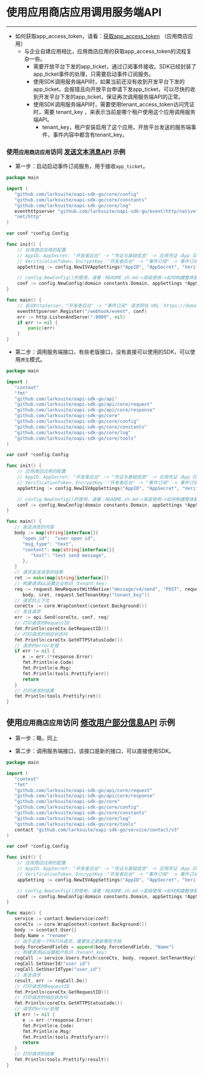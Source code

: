 # 使用应用商店应用调用服务端API

---

- 如何获取app_access_token，请看：[获取app_access_token](https://open.feishu.cn/document/ukTMukTMukTM/uEjNz4SM2MjLxYzM) （应用商店应用）
    - 与企业自建应用相比，应用商店应用的获取app_access_token的流程复杂一些。
        - 需要开放平台下发的app_ticket，通过订阅事件接收。SDK已经封装了app_ticket事件的处理，只需要启动事件订阅服务。
        - 使用SDK调用服务端API时，如果当前还没有收到开发平台下发的app_ticket，会报错且向开放平台申请下发app_ticket，可以尽快的收到开发平台下发的app_ticket，保证再次调用服务端API的正常。
        - 使用SDK调用服务端API时，需要使用tenant_access_token访问凭证时，需要 tenant_key ，来表示当前是哪个租户使用这个应用调用服务端API。
            - tenant_key，租户安装启用了这个应用，开放平台发送的服务端事件，事件内容中都含有tenant_key。

### 使用`应用商店应用`访问 [发送文本消息API](https://open.feishu.cn/document/ukTMukTMukTM/uUjNz4SN2MjL1YzM) 示例

- 第一步：启动启动事件订阅服务，用于接收`app_ticket`。

```go
package main

import (
   "github.com/larksuite/oapi-sdk-go/core/config"
   "github.com/larksuite/oapi-sdk-go/core/constants"
   "github.com/larksuite/oapi-sdk-go/core/log"
   eventhttpserver "github.com/larksuite/oapi-sdk-go/event/http/native"
   "net/http"
)

var conf *config.Config

func init() {
	// 应用商店应用的配置
	// AppID、AppSecret: "开发者后台" -> "凭证与基础信息" -> 应用凭证（App ID、App Secret）
	// VerificationToken、EncryptKey："开发者后台" -> "事件订阅" -> 事件订阅（Verification Token、Encrypt Key）。
	appSetting := config.NewISVAppSettings("AppID", "AppSecret", "VerificationToken", "EncryptKey")

	// config.NewConfig()的使用，请看：README.zh.md->高级使用->如何构建整体配置（Config）
	conf := config.NewConfig(domain constants.Domain, appSettings *AppSettings, logger log.Logger, logLevel log.Level, store store.Store)
}

func main() { 
	// 启动httpServer，"开发者后台" -> "事件订阅" 请求网址 URL：https://domain/webhook/event
	eventhttpserver.Register("/webhook/event", conf)
	err := http.ListenAndServe(":8089", nil)
	if err != nil {
		panic(err)
	}
}
```

- 第二步：调用服务端接口，有些老版接口，没有直接可以使用的SDK，可以使用`原生`模式。

```go
package main

import (
   "context"
   "fmt"
   "github.com/larksuite/oapi-sdk-go/api"
   "github.com/larksuite/oapi-sdk-go/api/core/request"
   "github.com/larksuite/oapi-sdk-go/api/core/response"
   "github.com/larksuite/oapi-sdk-go/core"
   "github.com/larksuite/oapi-sdk-go/core/config"
   "github.com/larksuite/oapi-sdk-go/core/constants"
   "github.com/larksuite/oapi-sdk-go/core/log"
   "github.com/larksuite/oapi-sdk-go/core/tools"
)

var conf *config.Config

func init() {
	// 应用商店应用的配置
	// AppID、AppSecret: "开发者后台" -> "凭证与基础信息" -> 应用凭证（App ID、App Secret）
	// VerificationToken、EncryptKey："开发者后台" -> "事件订阅" -> 事件订阅（Verification Token、Encrypt Key）。
	appSetting := config.NewISVAppSettings("AppID", "AppSecret", "VerificationToken", "EncryptKey")

	// config.NewConfig()的使用，请看：README.zh.md->高级使用->如何构建整体配置（Config）
	conf := config.NewConfig(domain constants.Domain, appSettings *AppSettings, logger log.Logger, logLevel log.Level, store store.Store)
}

func main() {
   // 发送消息的内容
   body := map[string]interface{}{
      "open_id":  "user open id",
      "msg_type": "text",
      "content": map[string]interface{}{
         "text": "test send message",
      },
   }
   // 请求发送消息的结果
   ret := make(map[string]interface{})
   // 构建请求&&设置企业标识（tenant_key）
   req := request.NewRequestWithNative("message/v4/send", "POST", request.AccessTokenTypeTenant,
      body, &ret, request.SetTenantKey("tenant_key"))
   // 请求的上下文
   coreCtx := core.WrapContext(context.Background())
   // 发送请求
   err := api.Send(coreCtx, conf, req)
   // 打印请求的RequestID
   fmt.Println(coreCtx.GetRequestID())
   // 打印请求的响应状态吗
   fmt.Println(coreCtx.GetHTTPStatusCode())
   // 请求的error处理
   if err != nil {
      e := err.(*response.Error)
      fmt.Println(e.Code)
      fmt.Println(e.Msg)
      fmt.Println(tools.Prettify(err))
      return
   }
   // 打印请求的结果
   fmt.Println(tools.Prettify(ret))
}
```

## 使用`应用商店应用`访问 [修改用户部分信息API](https://open.feishu.cn/document/contact/v3/user/patch) 示例

- 第一步：略，同上

- 第二步：调用服务端接口，该接口是新的接口，可以直接使用SDK。

```go
package main

import (
   "context"
   "fmt"
   "github.com/larksuite/oapi-sdk-go/api/core/request"
   "github.com/larksuite/oapi-sdk-go/api/core/response"
   "github.com/larksuite/oapi-sdk-go/core"
   "github.com/larksuite/oapi-sdk-go/core/config"
   "github.com/larksuite/oapi-sdk-go/core/constants"
   "github.com/larksuite/oapi-sdk-go/core/log"
   "github.com/larksuite/oapi-sdk-go/core/tools"
   contact "github.com/larksuite/oapi-sdk-go/service/contact/v3"
)

var conf *config.Config

func init() {
	// 应用商店应用的配置
	// AppID、AppSecret: "开发者后台" -> "凭证与基础信息" -> 应用凭证（App ID、App Secret）
	// VerificationToken、EncryptKey："开发者后台" -> "事件订阅" -> 事件订阅（Verification Token、Encrypt Key）。
	appSetting := config.NewISVAppSettings("AppID", "AppSecret", "VerificationToken", "EncryptKey")

	// config.NewConfig()的使用，请看：README.zh.md->高级使用->如何构建整体配置（Config）
	conf := config.NewConfig(domain constants.Domain, appSettings *AppSettings, logger log.Logger, logLevel log.Level, store store.Store)
}

func main() {
   service := contact.NewService(conf)
   coreCtx := core.WrapContext(context.Background())
   body := &contact.User{}
   body.Name = "rename"
   // 由于这是一个PATCH请求，需要告之更新哪些字段
   body.ForceSendFields = append(body.ForceSendFields, "Name")
   // 构建请求&&设置租户标识（tenant_key）
   reqCall := service.Users.Patch(coreCtx, body, request.SetTenantKey("tenant_key"))
   reqCall.SetUserId("user id")
   reqCall.SetUserIdType("user_id")
   // 发送请求
   result, err := reqCall.Do()
   // 打印请求的RequestID
   fmt.Println(coreCtx.GetRequestID())
   // 打印请求的响应状态吗
   fmt.Println(coreCtx.GetHTTPStatusCode())
   // 请求的error处理
   if err != nil {
      e := err.(*response.Error)
      fmt.Println(e.Code)
      fmt.Println(e.Msg)
      fmt.Println(tools.Prettify(err))
      return
   }
   // 打印请求的结果
   fmt.Println(tools.Prettify(result))
}
```
